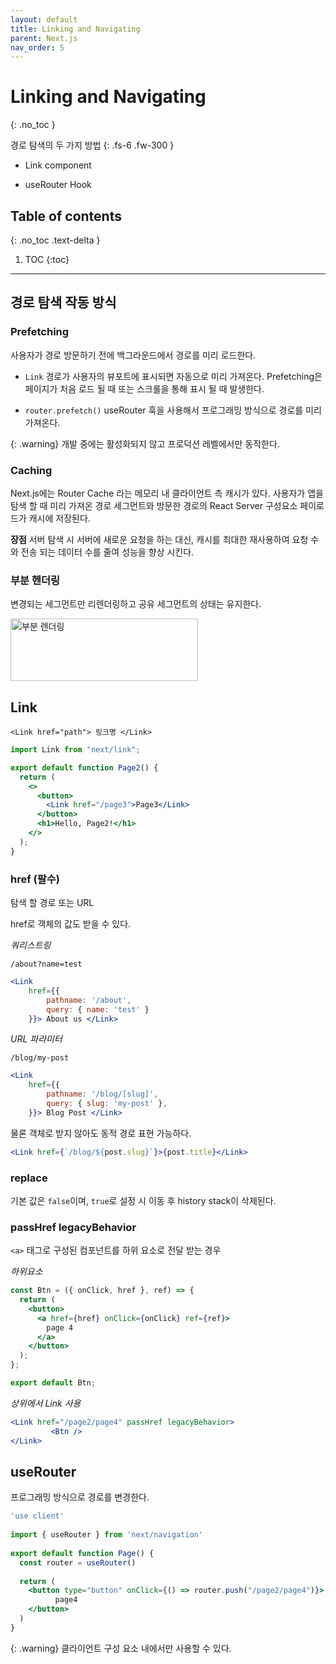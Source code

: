 ```yaml
---
layout: default
title: Linking and Navigating
parent: Next.js
nav_order: 5
---
```



# Linking and Navigating
{: .no_toc }

경로 탐색의 두 가지 방법 
{: .fs-6 .fw-300 }

- Link component 

- useRouter Hook 

## Table of contents
{: .no_toc .text-delta }

1. TOC
{:toc}

---


## 경로 탐색 작동 방식 

### Prefetching

사용자가 경로 방문하기 전에 백그라운드에서 경로를 미리 로드한다. 

- `Link`  경로가 사용자의 뷰포트에 표시되면 자동으로 미리 가져온다. Prefetching은 페이지가 처음 로드 될 때 또는 스크롤을 통해 표시 될 때 발생한다. 

- `router.prefetch()`  useRouter 훅을 사용해서 프로그래밍 방식으로 경로를 미리 가져온다. 

{: .warning}
개발 중에는 활성화되지 않고 프로덕션 레벨에서만 동작한다. 

### Caching

Next.js에는 Router Cache 라는 메모리 내 클라이언트 측 캐시가 있다. 사용자가 앱을 탐색 할 때 미리 가져온 경로 세그먼트와 방문한 경로의 React Server 구성요소 페이로드가 캐시에 저장된다. 

**장점** 서버 탐색 시 서버에 새로운 요청을 하는 대신, 캐시를 최대한 재사용하여 요청 수와 전송 되는 데이터 수를 줄여 성능을 향상 시킨다. 


### 부분 헨더링 

변경되는 세그먼트만 리렌더링하고 공유 세그먼트의 상태는 유지한다. 

<img src="../../../assets/images/partrendering.png" alt="부분 렌더링" aria-label="부분 렌더링 Image" width="300" height="100">



## Link 

 `<Link href="path"> 링크명 </Link>` 

```jsx
import Link from "next/link";

export default function Page2() {
  return (
    <>
      <button>
        <Link href="/page3">Page3</Link>
      </button>
      <h1>Hello, Page2!</h1>
    </>
  );
}
```

### href (팔수)

탐색 할 경로 또는 URL 

href로 객체의 값도 받을 수 있다. 

*쿼리스트링*

`/about?name=test`

```jsx
<Link
    href={{
        pathname: '/about',
        query: { name: 'test' }
    }}> About us </Link>
```


*URL 파라미터*

`/blog/my-post`

```jsx
<Link
    href={{
        pathname: '/blog/[slug]',
        query: { slug: 'my-post' },
    }}> Blog Post </Link>
```

물론 객체로 받지 않아도 동적 경로 표현 가능하다. 

```jsx
<Link href={`/blog/${post.slug}`}>{post.title}</Link>
```


### replace

기본 값은 `false`이며, `true`로 설정 시 이동 후 history stack이 삭제된다. 


### passHref legacyBehavior

`<a>` 태그로 구성된 컴포넌트를 하위 요소로 전달 받는 경우 

*하위요소*

```jsx
const Btn = ({ onClick, href }, ref) => {
  return (
    <button>
      <a href={href} onClick={onClick} ref={ref}>
        page 4
      </a>
    </button>
  );
};

export default Btn;
```

*상위에서 Link 사용*

```jsx
<Link href="/page2/page4" passHref legacyBehavior> 
         <Btn />
</Link>
```

## useRouter 

프로그래밍 방식으로 경로를 변경한다. 

```jsx
'use client'
 
import { useRouter } from 'next/navigation'
 
export default function Page() {
  const router = useRouter()
 
  return (
    <button type="button" onClick={() => router.push("/page2/page4")}>
          page4
    </button>
  )
}
```

{: .warning}
클라이언트 구성 요소 내에서만 사용할 수 있다.

